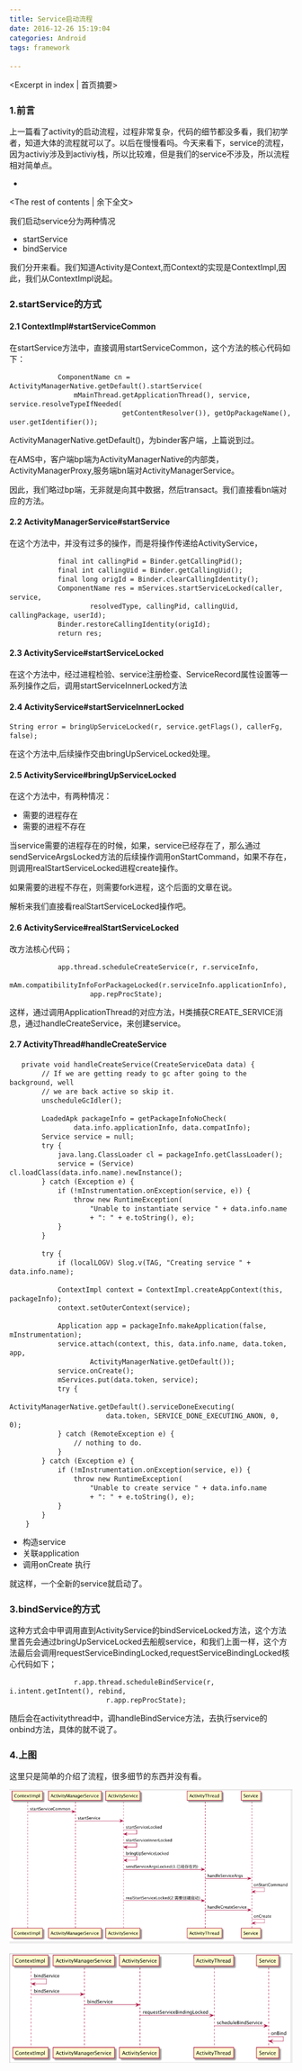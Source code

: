 ```yaml
---
title: Service启动流程
date: 2016-12-26 15:19:04
categories: Android
tags: framework

---
```

<Excerpt in index | 首页摘要>
### 1.前言

上一篇看了activity的启动流程，过程非常复杂，代码的细节都没多看，我们初学者，知道大体的流程就可以了。以后在慢慢看吗。今天来看下，service的流程，因为activiy涉及到activiy栈，所以比较难，但是我们的service不涉及，所以流程相对简单点。

+ <!-- more -->
<The rest of contents | 余下全文>



我们启动service分为两种情况

* startService
* bindService

我们分开来看。我们知道Activity是Context,而Context的实现是ContextImpl,因此，我们从ContextImpl说起。

### 2.startService的方式

#### 2.1 ContextImpl#startServiceCommon

在startService方法中，直接调用startServiceCommon，这个方法的核心代码如下：

```
            ComponentName cn = ActivityManagerNative.getDefault().startService(
                mMainThread.getApplicationThread(), service, service.resolveTypeIfNeeded(
                            getContentResolver()), getOpPackageName(), user.getIdentifier());
```
ActivityManagerNative.getDefault()，为binder客户端，上篇说到过。

在AMS中，客户端bp端为ActivityManagerNative的内部类，ActivityManagerProxy,服务端bn端对ActivityManagerService。

因此，我们略过bp端，无非就是向其中数据，然后transact。我们直接看bn端对应的方法。

#### 2.2 ActivityManagerService#startService

在这个方法中，并没有过多的操作，而是将操作传递给ActivityService，

```
            final int callingPid = Binder.getCallingPid();
            final int callingUid = Binder.getCallingUid();
            final long origId = Binder.clearCallingIdentity();
            ComponentName res = mServices.startServiceLocked(caller, service,
                    resolvedType, callingPid, callingUid, callingPackage, userId);
            Binder.restoreCallingIdentity(origId);
            return res;
```

#### 2.3 ActivityService#startServiceLocked

在这个方法中，经过进程检验、service注册检查、ServiceRecord属性设置等一系列操作之后，调用startServiceInnerLocked方法

#### 2.4 ActivityService#startServiceInnerLocked



```
String error = bringUpServiceLocked(r, service.getFlags(), callerFg, false);
```
在这个方法中,后续操作交由bringUpServiceLocked处理。


#### 2.5 ActivityService#bringUpServiceLocked

在这个方法中，有两种情况：

* 需要的进程存在
* 需要的进程不存在

当service需要的进程存在的时候，如果，service已经存在了，那么通过sendServiceArgsLocked方法的后续操作调用onStartCommand，如果不存在，则调用realStartServiceLocked进程create操作。

如果需要的进程不存在，则需要fork进程，这个后面的文章在说。

解析来我们直接看realStartServiceLocked操作吧。

#### 2.6 ActivityService#realStartServiceLocked

改方法核心代码；

```
            app.thread.scheduleCreateService(r, r.serviceInfo,
                    mAm.compatibilityInfoForPackageLocked(r.serviceInfo.applicationInfo),
                    app.repProcState);
```

这样，通过调用ApplicationThread的对应方法，H类捕获CREATE_SERVICE消息，通过handleCreateService，来创建service。

#### 2.7 ActivityThread#handleCreateService

```
   private void handleCreateService(CreateServiceData data) {
        // If we are getting ready to gc after going to the background, well
        // we are back active so skip it.
        unscheduleGcIdler();

        LoadedApk packageInfo = getPackageInfoNoCheck(
                data.info.applicationInfo, data.compatInfo);
        Service service = null;
        try {
            java.lang.ClassLoader cl = packageInfo.getClassLoader();
            service = (Service) cl.loadClass(data.info.name).newInstance();
        } catch (Exception e) {
            if (!mInstrumentation.onException(service, e)) {
                throw new RuntimeException(
                    "Unable to instantiate service " + data.info.name
                    + ": " + e.toString(), e);
            }
        }

        try {
            if (localLOGV) Slog.v(TAG, "Creating service " + data.info.name);

            ContextImpl context = ContextImpl.createAppContext(this, packageInfo);
            context.setOuterContext(service);

            Application app = packageInfo.makeApplication(false, mInstrumentation);
            service.attach(context, this, data.info.name, data.token, app,
                    ActivityManagerNative.getDefault());
            service.onCreate();
            mServices.put(data.token, service);
            try {
                ActivityManagerNative.getDefault().serviceDoneExecuting(
                        data.token, SERVICE_DONE_EXECUTING_ANON, 0, 0);
            } catch (RemoteException e) {
                // nothing to do.
            }
        } catch (Exception e) {
            if (!mInstrumentation.onException(service, e)) {
                throw new RuntimeException(
                    "Unable to create service " + data.info.name
                    + ": " + e.toString(), e);
            }
        }
    }
```

* 构造service
* 关联application
* 调用onCreate 执行

就这样，一个全新的service就启动了。






### 3.bindService的方式

这种方式会中甲调用直到ActivityService的bindServiceLocked方法，这个方法里首先会通过bringUpServiceLocked去船舰service，和我们上面一样，这个方法最后会调用requestServiceBindingLocked,requestServiceBindingLocked核心代码如下；

```
                r.app.thread.scheduleBindService(r, i.intent.getIntent(), rebind,
                        r.app.repProcState);

```

随后会在activitythread中，调handleBindService方法，去执行service的onbind方法，具体的就不说了。

### 4.上图
这里只是简单的介绍了流程，很多细节的东西并没有看。

![](/images/framework/service/startservice.png)


![](/images/framework/service/bindservice.png)

